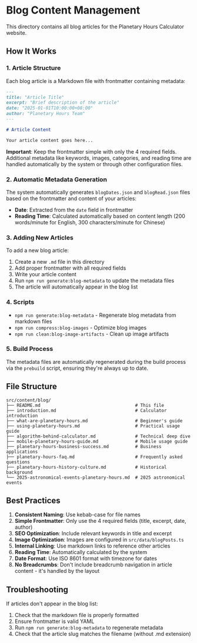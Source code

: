 # Blog Content Management

This directory contains all blog articles for the Planetary Hours Calculator website.

## How It Works

### 1. Article Structure

Each blog article is a Markdown file with frontmatter containing metadata:

```markdown
---
title: "Article Title"
excerpt: "Brief description of the article"
date: "2025-01-01T10:00:00+08:00"
author: "Planetary Hours Team"
---

# Article Content

Your article content goes here...
```

**Important**: Keep the frontmatter simple with only the 4 required fields. Additional metadata like keywords, images, categories, and reading time are handled automatically by the system or through other configuration files.

### 2. Automatic Metadata Generation

The system automatically generates `blogDates.json` and `blogRead.json` files based on the frontmatter and content of your articles:

- **Date**: Extracted from the `date` field in frontmatter
- **Reading Time**: Calculated automatically based on content length (200 words/minute for English, 300 characters/minute for Chinese)

### 3. Adding New Articles

To add a new blog article:

1. Create a new `.md` file in this directory
2. Add proper frontmatter with all required fields
3. Write your article content
4. Run `npm run generate:blog-metadata` to update the metadata files
5. The article will automatically appear in the blog list

### 4. Scripts

- `npm run generate:blog-metadata` - Regenerate blog metadata from markdown files
- `npm run compress:blog-images` - Optimize blog images
- `npm run clean:blog-image-artifacts` - Clean up image artifacts

### 5. Build Process

The metadata files are automatically regenerated during the build process via the `prebuild` script, ensuring they're always up to date.

## File Structure

```
src/content/blog/
├── README.md                                    # This file
├── introduction.md                              # Calculator introduction
├── what-are-planetary-hours.md                  # Beginner's guide
├── using-planetary-hours.md                     # Practical usage guide
├── algorithm-behind-calculator.md               # Technical deep dive
├── mobile-planetary-hours-guide.md              # Mobile usage guide
├── planetary-hours-business-success.md          # Business applications
├── planetary-hours-faq.md                       # Frequently asked questions
├── planetary-hours-history-culture.md           # Historical background
└── 2025-astronomical-events-planetary-hours.md  # 2025 astronomical events
```

## Best Practices

1. **Consistent Naming**: Use kebab-case for file names
2. **Simple Frontmatter**: Only use the 4 required fields (title, excerpt, date, author)
3. **SEO Optimization**: Include relevant keywords in title and excerpt
4. **Image Optimization**: Images are configured in `src/data/blogPosts.ts`
5. **Internal Linking**: Use markdown links to reference other articles
6. **Reading Time**: Automatically calculated by the system
7. **Date Format**: Use ISO 8601 format with timezone for dates
8. **No Breadcrumbs**: Don't include breadcrumb navigation in article content - it's handled by the layout

## Troubleshooting

If articles don't appear in the blog list:

1. Check that the markdown file is properly formatted
2. Ensure frontmatter is valid YAML
3. Run `npm run generate:blog-metadata` to regenerate metadata
4. Check that the article slug matches the filename (without .md extension)